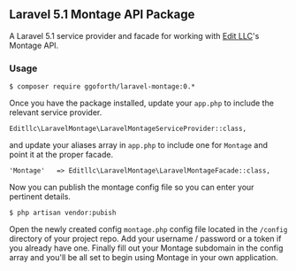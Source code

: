 ## Laravel 5.1 Montage API Package

A Laravel 5.1 service provider and facade for working with [Edit LLC](https://github.com/EditLLC)'s Montage API. 

### Usage

```
$ composer require ggoforth/laravel-montage:0.*
```

Once you have the package installed, update your `app.php` to include the relevant service provider.

```
Editllc\LaravelMontage\LaravelMontageServiceProvider::class,
```

and update your aliases array in `app.php` to include one for `Montage` and point it at the proper facade.

```
'Montage'   => Editllc\LaravelMontage\LaravelMontageFacade::class,
```

Now you can publish the montage config file so you can enter your pertinent details.

```
$ php artisan vendor:pubish
```

Open the newly created config `montage.php` config file located in the `/config` directory of your project repo.  Add your username / password or a token if you already have one.  Finally fill out your Montage subdomain in the config array and you'll be all set to begin using Montage in your own application.
